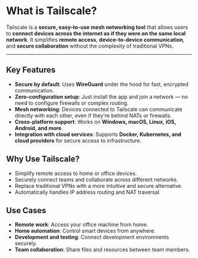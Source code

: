 # What is Tailscale?

Tailscale is a **secure, easy-to-use mesh networking tool** that allows users to **connect devices across the internet as if they were on the same local network**. It simplifies **remote access**, **device-to-device communication**, and **secure collaboration** without the complexity of traditional VPNs.

---

## Key Features

- **Secure by default**: Uses **WireGuard** under the hood for fast, encrypted communication.
- **Zero-configuration setup**: Just install the app and join a network — no need to configure firewalls or complex routing.
- **Mesh networking**: Devices connected to Tailscale can communicate directly with each other, even if they're behind NATs or firewalls.
- **Cross-platform support**: Works on **Windows, macOS, Linux, iOS, Android, and more**.
- **Integration with cloud services**: Supports **Docker, Kubernetes, and cloud providers** for secure access to infrastructure.

## Why Use Tailscale?

- Simplify remote access to home or office devices.
- Securely connect teams and collaborate across different networks.
- Replace traditional VPNs with a more intuitive and secure alternative.
- Automatically handles IP address routing and NAT traversal.

## Use Cases

- **Remote work**: Access your office machine from home.
- **Home automation**: Control smart devices from anywhere.
- **Development and testing**: Connect development environments securely.
- **Team collaboration**: Share files and resources between team members.
